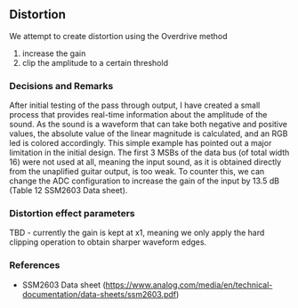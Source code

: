 ## Distortion
We attempt to create distortion using the Overdrive method
1. increase the gain
2. clip the amplitude to a certain threshold

### Decisions and Remarks
After initial testing of the pass through output, I have created a small process that provides real-time information about the amplitude of the sound. As the sound is a waveform that can take both negative and positive values, the absolute value of the linear magnitude is calculated, and an RGB led is colored accordingly.
This simple example has pointed out a major limitation in the initial design. The first 3 MSBs of the data bus (of total width 16) were not used at all, meaning the input sound, as it is obtained directly from the unaplified guitar output, is too weak. To counter this, we can change the ADC configuration to increase the gain of the input by 13.5 dB (Table 12 SSM2603 Data sheet).

### Distortion effect parameters
TBD - currently the gain is kept at x1, meaning we only apply the hard clipping operation to obtain sharper waveform edges.


### References
* SSM2603 Data sheet (https://www.analog.com/media/en/technical-documentation/data-sheets/ssm2603.pdf)
